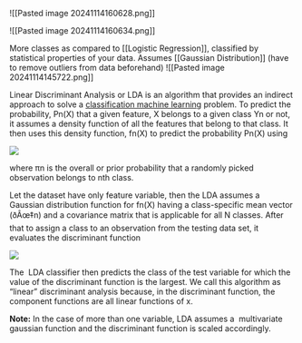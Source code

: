 ![[Pasted image 20241114160628.png]]

![[Pasted image 20241114160634.png]]

More classes as compared to [[Logistic Regression]], classified by statistical properties of your data. Assumes [[Gaussian Distribution]] (have to remove outliers from data beforehand)
![[Pasted image 20241114145722.png]]

Linear Discriminant Analysis or LDA is an algorithm that provides an indirect approach to solve a [classification machine learning](https://www.projectpro.io/article/machine-learning-classification-projects-ideas/500 "classification machine learning") problem. To predict the probability, Pn(X) that a given feature, X belongs to a given class Yn or not, it assumes a density function of all the features that belong to that class. It then uses this density function, fn(X) to predict the probability Pn(X) using

![](https://dezyre.gumlet.io/images/blog/common-machine-learning-algorithms-for-beginners/image_757630234111657018213726.png?w=700&dpr=2.0)

where πn is the overall or prior probability that a randomly picked observation belongs to nth class.

Let the dataset have only feature variable, then the LDA assumes a Gaussian distribution function for fn(X) having a class-specific mean vector (ðÂœ‡n) and a covariance matrix that is applicable for all N classes. After that to assign a class to an observation from the testing data set, it evaluates the discriminant function

![](https://dezyre.gumlet.io/images/blog/common-machine-learning-algorithms-for-beginners/image_142754147151657018213742.png?w=700&dpr=2.0)

The  LDA classifier then predicts the class of the test variable for which the value of the discriminant function is the largest. We call this algorithm as “linear” discriminant analysis because, in the discriminant function, the component functions are all linear functions of x. 

**Note:** In the case of more than one variable, LDA assumes a  multivariate gaussian function and the discriminant function is scaled accordingly.